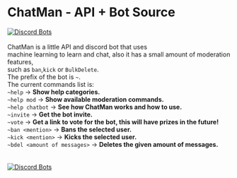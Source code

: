 # ChatMan - API + Bot Source
[![Discord Bots](https://top.gg/api/widget/status/786214618061340683.svg)](https://top.gg/bot/786214618061340683)<br><br>
ChatMan is a little API and discord bot that uses<br>
machine learning to learn and chat, also it has a small amount of moderation features,<br>
such as `ban`,`kick` or `BulkDelete`.
<br>
The prefix of the bot is `~`.
<br>
The current commands list is:<br>
`~help` -> **Show help categories.**<br>
`~help mod` -> **Show available moderation commands.**<br>
`~help chatbot` -> **See how ChatMan works and how to use.**<br>
`~invite` -> **Get the bot invite.**<br>
`~vote` -> **Get a link to vote for the bot, this will have prizes in the future!**<br>
`~ban <mention>` -> **Bans the selected user.**<br>
`~kick <mention>` -> **Kicks the selected user.**<br>
`~bdel <amount of messages>` -> **Deletes the given amount of messages.**<br><br><br>
[![Discord Bots](https://top.gg/api/widget/786214618061340683.svg)](https://top.gg/bot/786214618061340683)